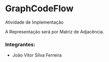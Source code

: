 # GraphCodeFlow
Atividade de Implementação

A Representação será por Matriz de Adjacência.

### Integrantes:
* João Vítor Silva Ferreira

